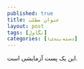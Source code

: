 ```yaml
---
published: true
title: عنوان مطلب
layout: post
tags: [تگاول]
categories: [دسته‌بندی۱]
---
```

این یک پست آزمایشی است.